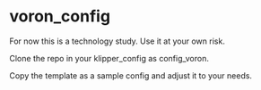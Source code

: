 # voron_config
For now this is a technology study.
Use it at your own risk.

Clone the repo in your klipper_config as config_voron.

Copy the template as a sample config and adjust it to your needs.
